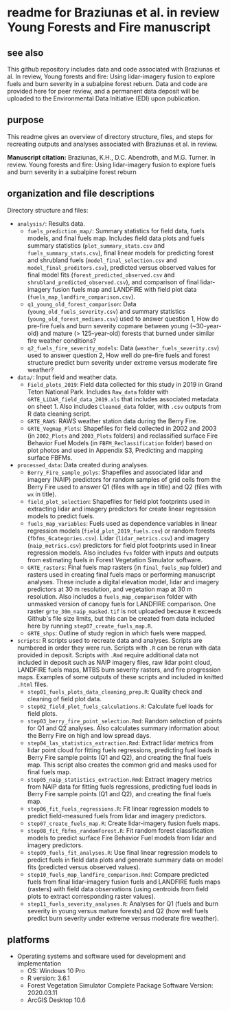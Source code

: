 # readme for Braziunas et al. in review Young Forests and Fire manuscript

## see also

This github repository includes data and code associated with Braziunas et al. In review, Young forests
and fire: Using lidar-imagery fusion to explore fuels and burn severity in a subalpine forest reburn.
Data and code are provided here for peer review, and a permanent data deposit will be uploaded to
the Environmental Data Initiative (EDI) upon publication.

## purpose

This readme gives an overview of directory structure, files, and steps for recreating
outputs and analyses associated with Braziunas et al. in review.

**Manuscript citation:** Braziunas, K.H., D.C. Abendroth, and M.G. Turner. In review. Young
forests and fire: Using lidar-imagery fusion to explore fuels and burn severity in a subalpine
forest reburn

## organization and file descriptions

Directory structure and files:

- `analysis/`: Results data.
  - `fuels_prediction_map/`: Summary statistics for field data, fuels models, and final fuels map.
      Includes field data plots and fuels summary statistics (`plot_summary_stats.csv` and
      `fuels_summary_stats.csv`), final linear models for predicting forest and shrubland fuels
      (`model_final_selection.csv` and `model_final_preditors.csv`), predicted versus observed
      values for final model fits (`forest_predicted_observed.csv` and `shrubland_predicted_observed.csv`),
      and comparison of final lidar-imagery fusion fuels map and LANDFIRE with field plot data
      (`fuels_map_landfire_comparison.csv`).
  - `q1_young_old_forest_comparison`: Data (`young_old_fuels_severity.csv`) and summary statistics
      (`young_old_forest_medians.csv`) used to answer question 1, How do pre-fire fuels and burn
      severity copmare between young (~30-year-old) and mature (> 125-year-old) forests that burned
      under similar fire weather conditions?
  - `q2_fuels_fire_severity_models`: Data (`weather_fuels_severity.csv`) used to answer question 2,
      How well do pre-fire fuels and forest structure predict burn severity under extreme versus
      moderate fire weather?
- `data/`: Input field and weather data.
  - `Field_plots_2019`: Field data collected for this study in 2019 in Grand Teton National Park. Includes
      `Raw_data` folder with `GRTE_LiDAR_field_data_2019.xls` that includes associated metadata on sheet 1.
      Also includes `Cleaned_data` folder, with `.csv` outputs from R data cleaning script.
  - `GRTE_RAWS`: RAWS weather station data during the Berry Fire.
  - `GRTE_Vegmap_Plots`: Shapefiles for field collected in 2002 and 2003 (in `2002_Plots` and `2003_Plots`
      folders) and reclassified surface Fire Behavior Fuel Models (in `FBFM_Reclassification` folder) based
      on plot photos and used in Appendix S3, Predicting and mapping surface FBFMs.
- `processed_data`: Data created during analyses.
  - `Berry_Fire_sample_polys`: Shapefiles and associated lidar and imagery (NAIP) predictors for random
      samples of grid cells from the Berry Fire used to answer Q1 (files with `age` in title) and Q2
      (files with `wx` in title).
  - `field_plot_selection`: Shapefiles for field plot footprints used in extracting lidar and imagery
      predictors for create linear regression models to predict fuels.
  - `fuels_map_variables`: Fuels used as dependence variables in linear regression models
      (`field_plot_2019_fuels.csv`) or random forests (`fbfms_6categories.csv`). Lidar (`lidar_metrics.csv`)
      and imagery (`naip_metrics.csv`) predictors for field plot footprints used in linear regression models.
      Also includes `fvs` folder with inputs and outputs from estimating fuels in Forest Vegetation
      Simulator software.
  - `GRTE_rasters`: Final fuels map rasters (in `final_fuels_map` folder) and rasters used in creating
      final fuels maps or performing manuscript analyses. These include a digital elevation model, lidar
      and imagery predictors at 30 m resolution, and vegetation map at 30 m resolution. Also includes a
      `fuels_map_comparison` folder with unmasked version of canopy fuels for LANDFIRE comparison. One
      raster `grte_30m_naip_masked.tif` is not uploaded because it exceeds Github's file size limits,
      but this can be created from data included here by running `step07_create_fuels_map.R`.
  - `GRTE_shps`: Outline of study region in which fuels were mapped.
- `scripts`: R scripts used to recreate data and analyses. Scripts are numbered in order they were run.
  Scripts with `.R` can be rerun with data provided in deposit. Scripts with `.Rmd` require additional
  data not included in deposit such as NAIP imagery files, raw lidar point cloud, LANDFIRE fuels
  maps, MTBS burn severity rasters, and fire progression maps. Examples of some outputs of these scripts
  and included in knitted `.html` files.
  - `step01_fuels_plots_data_cleaning_prep.R`: Quality check and cleaning of field plot data.
  - `step02_field_plot_fuels_calculations.R`: Calculate fuel loads for field plots.
  - `step03_berry_fire_point_selection.Rmd`: Random selection of points for Q1 and Q2 analyses. Also
      calculates summary information about the Berry Fire on high and low spread days.
  - `step04_las_statistics_extraction.Rmd`: Extract lidar metrics from lidar point cloud for fitting
      fuels regressions, predicting fuel loads in Berry Fire sample points (Q1 and Q2), and creating
      the final fuels map. This script also creates the common grid and masks used for final fuels map.
  - `step05_naip_statistics_extraction.Rmd`: Extract  imagery metrics from NAIP data for fitting fuels
      regressions, predicting fuel loads in Berry Fire sample points (Q1 and Q2), and creating
      the final fuels map.
  - `step06_fit_fuels_regressions.R`: Fit linear regression models to predict field-measured fuels from
      lidar and imagery predictors.
  - `step07_create_fuels_map.R`: Create lidar-imagery fusion fuels maps.
  - `step08_fit_fbfms_randomForest.R`: Fit random forest classification models to predict surface
      Fire Behavior Fuel models from lidar and imagery predictors.
  - `step09_fuels_fit_analyses.R`: Use final linear regression models to predict fuels in field data
      plots and generate summary data on model fits (predicted versus observed values).
  - `step10_fuels_map_landfire_comparison.Rmd`: Compare predicted fuels from final lidar-imagery fusion fuels
      and LANDFIRE fuels maps (rasters) with field data observations (using centroids from field plots
      to extract corresponding raster values).
  - `step11_fuels_severity_analyses.R`: Analyses for Q1 (fuels and burn severity in young versus mature
      forests) and Q2 (how well fuels predict burn severity under extreme versus moderate fire weather).

## platforms

- Operating systems and software used for development and implementation
  - OS: Windows 10 Pro
  - R version: 3.6.1
  - Forest Vegetation Simulator Complete Package Software Version: 2020.03.11
  - ArcGIS Desktop 10.6
  